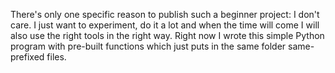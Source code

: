 There's only one specific reason to publish such a beginner project: I don't care. I just want to experiment, do it a lot and when the time will come I will also use the right tools in the right way. Right now I wrote this simple Python program with pre-built functions which just puts in the same folder same-prefixed files. 
